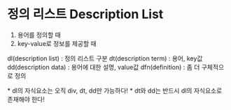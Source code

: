 # 정의 리스트 Description List

1. 용어를 정의할 때
2. key-value로 정보를 제공할 때

dl(description list) : 정의 리스트 구분
dt(description term) : 용어, key값
dd(description data) : 용어에 대한 설명, value값
dfn(definition) : 좀 더 구체적으로 정의

&#42; dl의 자식요소는 오직 div, dt, dd만 가능하다!
&#42; dt와 dd는 반드시 dl의 자식요소로 존재해야 한다!